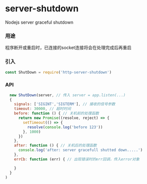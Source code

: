 # server-shutdown
Nodejs server graceful shutdown 

### 用途
程序断开或重启时，已连接的socket连接将会在处理完成后再重启

### 引入
```javascript
const ShutDown = require('http-server-shutdown')
```

### API
```javascript
  new ShutDown(server, // 传入 server = app.listen(...)
  {
    signals: ['SIGINT','SIGTERM'], // 接收的信号参数
    timeout: 30000, // 超时时间
    before: function () { // 关机前的处理函数
      return new Promise((resolve, reject) => {
        setTimeout(() => {
          resolve(console.log('before 123'))
        }, 1000)
      })
    },
    after: function () { // 关机后的处理函数
      console.log('after: server gracefull shutted down.....')
    },
    errCb: function (err) { // 出现错误时的err回调，传入error对象 

    }
  }
)
```
